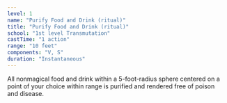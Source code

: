 ```yaml
---
level: 1
name: "Purify Food and Drink (ritual)"
title: "Purify Food and Drink (ritual)"
school: "1st level Transmutation"
castTime: "1 action"
range: "10 feet"
components: "V, S"
duration: "Instantaneous"
---
```


All nonmagical food and drink within a 5-foot-radius sphere centered on a point of your choice within range is purified and rendered free of poison and disease.

